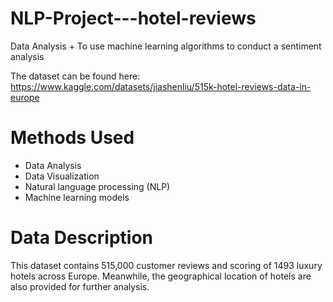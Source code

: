 # NLP-Project---hotel-reviews
Data Analysis + To use machine learning algorithms to conduct a sentiment analysis

The dataset can be found here: https://www.kaggle.com/datasets/jiashenliu/515k-hotel-reviews-data-in-europe

# Methods Used
* Data Analysis
* Data Visualization
* Natural language processing (NLP)
* Machine learning models

# Data Description
This dataset contains 515,000 customer reviews and scoring of 1493 luxury hotels across Europe. Meanwhile, the geographical location of hotels are also provided for further analysis.
